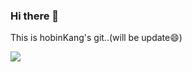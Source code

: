 ### Hi there 👋
This is hobinKang's git..(will be update😄)

<img src="https://img.shields.io/badge/PostgreSQL-4169E1?style=flat&logo=postgresql&logoColor=white"/>

<!--
**hobin-kang/hobin-kang** is a ✨ _special_ ✨ repository because its `README.md` (this file) appears on your GitHub profile.

Here are some ideas to get you started:

- 🔭 I’m currently working on ...
- 🌱 I’m currently learning ...
- 👯 I’m looking to collaborate on ...
- 🤔 I’m looking for help with ...
- 💬 Ask me about ...
- 📫 How to reach me: ...
- 😄 Pronouns: ...
- ⚡ Fun fact: ...
-->
